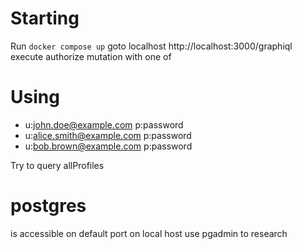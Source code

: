 # Starting
Run `docker compose up`
goto localhost http://localhost:3000/graphiql
execute authorize mutation with one of

# Using
* u:john.doe@example.com p:password
* u:alice.smith@example.com p:password
* u:bob.brown@example.com p:password

Try to query allProfiles

# postgres
is accessible on default port on local host use pgadmin to research